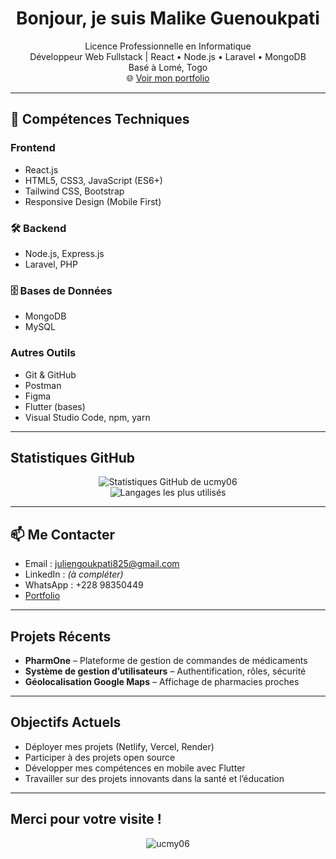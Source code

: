 <h1 align="center"> Bonjour, je suis Malike Guenoukpati</h1>

<p align="center">
   Licence Professionnelle en Informatique<br/>
   Développeur Web Fullstack | React • Node.js • Laravel • MongoDB<br/>
   Basé à Lomé, Togo<br/>
  🌐 <a href="https://urlr.me/8bdCKf" target="_blank">Voir mon portfolio</a>
</p>

---

## 🚀 Compétences Techniques

###  Frontend
- React.js
- HTML5, CSS3, JavaScript (ES6+)
- Tailwind CSS, Bootstrap
- Responsive Design (Mobile First)

### 🛠 Backend
- Node.js, Express.js
- Laravel, PHP

### 🗄 Bases de Données
- MongoDB
- MySQL

###  Autres Outils
- Git & GitHub
- Postman
- Figma
- Flutter (bases)
- Visual Studio Code, npm, yarn

---

##  Statistiques GitHub

<p align="center">
  <img src="https://github-readme-stats.vercel.app/api?username=ucmy06&show_icons=true&theme=radical" alt="Statistiques GitHub de ucmy06" />
  <br/>
  <img src="https://github-readme-stats.vercel.app/api/top-langs/?username=ucmy06&layout=compact&theme=radical" alt="Langages les plus utilisés" />
</p>

---

## 📫 Me Contacter

-  Email : [juliengoukpati825@gmail.com](mailto:juliengoukpati825@gmail.com)
-  LinkedIn : *(à compléter)*
-  WhatsApp : +228 98350449
-  [Portfolio](https://urlr.me/8bdCKf)

---

##  Projets Récents

-  **PharmOne** – Plateforme de gestion de commandes de médicaments  
-  **Système de gestion d’utilisateurs** – Authentification, rôles, sécurité  
-  **Géolocalisation Google Maps** – Affichage de pharmacies proches  

---

##  Objectifs Actuels

-  Déployer mes projets (Netlify, Vercel, Render)
-  Participer à des projets open source
-  Développer mes compétences en mobile avec Flutter
-  Travailler sur des projets innovants dans la santé et l’éducation

---

##  Merci pour votre visite !

<p align="center">
  <img src="https://komarev.com/ghpvc/?username=ucmy06&label=Profil+visité&color=blue&style=flat" alt="ucmy06" />
</p>
